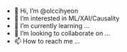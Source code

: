- 👋 Hi, I’m @olccihyeon
- 👀 I’m interested in ML/XAI/Causality
- 🌱 I’m currently learning ...
- 💞️ I’m looking to collaborate on ...
- 📫 How to reach me ...

<!---
olccihyeon/olccihyeon is a ✨ special ✨ repository because its `README.md` (this file) appears on your GitHub profile.
You can click the Preview link to take a look at your changes.
--->
